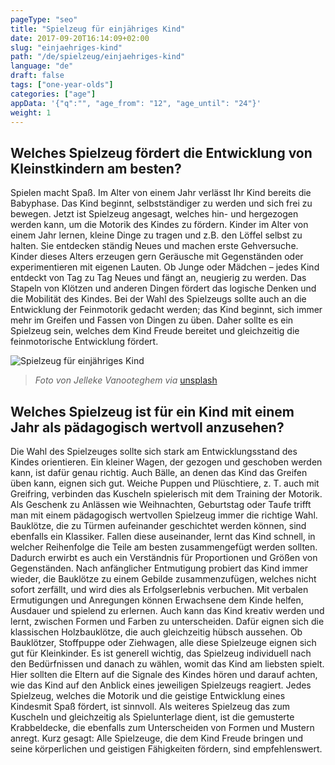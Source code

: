 ```yaml
---
pageType: "seo"
title: "Spielzeug für einjähriges Kind"
date: 2017-09-20T16:14:09+02:00
slug: "einjaehriges-kind"
path: "/de/spielzeug/einjaehriges-kind"
language: "de"
draft: false
tags: ["one-year-olds"]
categories: ["age"]
appData: '{"q":"", "age_from": "12", "age_until": "24"}'
weight: 1
---
```



<h2>Welches Spielzeug fördert die Entwicklung von Kleinstkindern am besten?</h2>

Spielen macht Spaß. Im Alter von einem Jahr verlässt Ihr Kind bereits die Babyphase. Das Kind beginnt, selbstständiger zu werden und sich frei zu bewegen. Jetzt ist Spielzeug angesagt, welches hin- und hergezogen werden kann, um die Motorik des Kindes zu fördern. Kinder im Alter von einem Jahr lernen, kleine Dinge zu tragen und z.B. den Löffel selbst zu halten. Sie entdecken ständig Neues und machen erste Gehversuche. Kinder dieses Alters erzeugen gern Geräusche mit Gegenständen oder experimentieren mit eigenen Lauten. Ob Junge oder Mädchen – jedes Kind entdeckt von Tag zu Tag Neues und fängt an, neugierig zu werden. Das Stapeln von Klötzen und anderen Dingen fördert das logische Denken und die Mobilität des Kindes. Bei der Wahl des Spielzeugs sollte auch an die Entwicklung der Feinmotorik gedacht werden; das Kind beginnt, sich immer mehr im Greifen und Fassen von Dingen zu üben. Daher sollte es ein Spielzeug sein, welches dem Kind Freude bereitet und gleichzeitig die feinmotorische Entwicklung fördert.

 ![Spielzeug für einjähriges Kind](https://d33wubrfki0l68.cloudfront.net/7eca825684c797479abc94e4ad573d687f1d30ab/ff9bf/images/spielzeug_einjaehriges_kind.jpg "")
 <blockquote>
  <p><em>Foto von Jelleke Vanooteghem via</em> <a href="https://unsplash.com/photos/uNWuSF4WwXc">unsplash</a></p>
</blockquote>

<h2>Welches Spielzeug ist für ein Kind mit einem Jahr als pädagogisch wertvoll anzusehen?</h2>

Die Wahl des Spielzeuges sollte sich stark am Entwicklungsstand des Kindes orientieren. Ein kleiner Wagen, der gezogen und geschoben werden kann, ist dafür genau richtig. Auch Bälle, an denen das Kind das Greifen üben kann, eignen sich gut. Weiche Puppen und Plüschtiere, z. T. auch mit Greifring, verbinden das Kuscheln spielerisch mit dem Training der Motorik. Als Geschenk zu Anlässen wie Weihnachten, Geburtstag oder Taufe trifft man mit einem pädagogisch wertvollen Spielzeug immer die richtige Wahl. Bauklötze, die zu Türmen aufeinander geschichtet werden können, sind ebenfalls ein Klassiker. Fallen diese auseinander, lernt das Kind schnell, in welcher Reihenfolge die Teile am besten zusammengefügt werden sollten. Dadurch erwirbt es auch ein Verständnis für Proportionen und Größen von Gegenständen. Nach anfänglicher Entmutigung probiert das Kind immer wieder, die Bauklötze zu einem Gebilde zusammenzufügen, welches nicht sofort zerfällt, und wird dies als Erfolgserlebnis verbuchen. Mit verbalen Ermutigungen und Anregungen können Erwachsene dem Kinde helfen, Ausdauer und spielend zu erlernen. Auch kann das Kind kreativ werden und lernt, zwischen Formen und Farben zu unterscheiden. Dafür eignen sich die klassischen Holzbauklötze, die auch gleichzeitig hübsch aussehen. Ob Bauklötzer, Stoffpuppe oder Ziehwagen, alle diese Spielzeuge eignen sich gut für Kleinkinder. Es ist generell wichtig, das Spielzeug individuell nach den Bedürfnissen und danach zu wählen, womit das Kind am liebsten spielt. Hier sollten die Eltern auf die Signale des Kindes hören und darauf achten, wie das Kind auf den Anblick eines jeweiligen Spielzeugs reagiert. Jedes Spielzeug, welches die Motorik und die geistige Entwicklung eines Kindesmit Spaß fördert, ist sinnvoll. Als weiteres Spielzeug das zum Kuscheln und gleichzeitig als Spielunterlage dient, ist die gemusterte Krabbeldecke, die ebenfalls zum Unterscheiden von Formen und Mustern anregt. Kurz gesagt: Alle Spielzeuge, die dem Kind Freude bringen und seine körperlichen und geistigen Fähigkeiten fördern, sind empfehlenswert.

